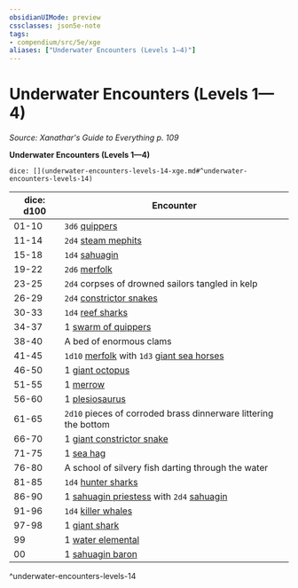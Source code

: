 ```yaml
---
obsidianUIMode: preview
cssclasses: json5e-note
tags:
- compendium/src/5e/xge
aliases: ["Underwater Encounters (Levels 1—4)"]
---
```

# Underwater Encounters (Levels 1—4)
*Source: Xanathar's Guide to Everything p. 109* 

**Underwater Encounters (Levels 1—4)**

`dice: [](underwater-encounters-levels-14-xge.md#^underwater-encounters-levels-14)`

| dice: d100 | Encounter |
|------------|-----------|
| 01-10 | `3d6` [quippers](/2-Mechanics/CLI/bestiary/beast/quipper.md) |
| 11-14 | `2d4` [steam mephits](/2-Mechanics/CLI/bestiary/elemental/steam-mephit.md) |
| 15-18 | `1d4` [sahuagin](/2-Mechanics/CLI/bestiary/humanoid/sahuagin.md) |
| 19-22 | `2d6` [merfolk](/2-Mechanics/CLI/bestiary/humanoid/merfolk.md) |
| 23-25 | `2d4` corpses of drowned sailors tangled in kelp |
| 26-29 | `2d4` [constrictor snakes](/2-Mechanics/CLI/bestiary/beast/constrictor-snake.md) |
| 30-33 | `1d4` [reef sharks](/2-Mechanics/CLI/bestiary/beast/reef-shark.md) |
| 34-37 | 1 [swarm of quippers](/2-Mechanics/CLI/bestiary/beast/swarm-of-quippers.md) |
| 38-40 | A bed of enormous clams |
| 41-45 | `1d10` [merfolk](/2-Mechanics/CLI/bestiary/humanoid/merfolk.md) with `1d3` [giant sea horses](/2-Mechanics/CLI/bestiary/beast/giant-sea-horse.md) |
| 46-50 | 1 [giant octopus](/2-Mechanics/CLI/bestiary/beast/giant-octopus.md) |
| 51-55 | 1 [merrow](/2-Mechanics/CLI/bestiary/monstrosity/merrow.md) |
| 56-60 | 1 [plesiosaurus](/2-Mechanics/CLI/bestiary/beast/plesiosaurus.md) |
| 61-65 | `2d10` pieces of corroded brass dinnerware littering the bottom |
| 66-70 | 1 [giant constrictor snake](/2-Mechanics/CLI/bestiary/beast/giant-constrictor-snake.md) |
| 71-75 | 1 [sea hag](/2-Mechanics/CLI/bestiary/fey/sea-hag.md) |
| 76-80 | A school of silvery fish darting through the water |
| 81-85 | `1d4` [hunter sharks](/2-Mechanics/CLI/bestiary/beast/hunter-shark.md) |
| 86-90 | 1 [sahuagin priestess](/2-Mechanics/CLI/bestiary/humanoid/sahuagin-priestess.md) with `2d4` [sahuagin](/2-Mechanics/CLI/bestiary/humanoid/sahuagin.md) |
| 91-96 | `1d4` [killer whales](/2-Mechanics/CLI/bestiary/beast/killer-whale.md) |
| 97-98 | 1 [giant shark](/2-Mechanics/CLI/bestiary/beast/giant-shark.md) |
| 99 | 1 [water elemental](/2-Mechanics/CLI/bestiary/elemental/water-elemental.md) |
| 00 | 1 [sahuagin baron](/2-Mechanics/CLI/bestiary/humanoid/sahuagin-baron.md) |
^underwater-encounters-levels-14